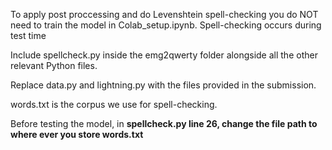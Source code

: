 To apply post proccessing and do Levenshtein spell-checking you do NOT need to train the model in Colab_setup.ipynb. Spell-checking occurs during test time

Include spellcheck.py inside the emg2qwerty folder alongside all the other relevant Python files.

Replace data.py and lightning.py with the files provided in the submission.

words.txt is the corpus we use for spell-checking.

Before testing the model, in **spellcheck.py line 26, change the file path to where ever you store words.txt** 